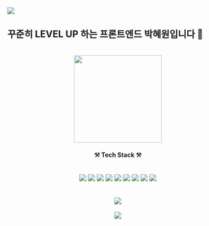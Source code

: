 <img src="https://capsule-render.vercel.app/api?type=venom&height=300&color=gradient&text=Park%20Hye%20Won&descAlign=35&descAlignY=30&fontAlign=51&fontAlignY=53&textBg=false&fontColor=000000&section=header&fontSize=39&animation=twinkling" />


## 꾸준히 LEVEL UP 하는 프론트엔드 박혜원입니다 🧐
<br/>
<div align="center">

	
<img src="https://i.pinimg.com/564x/02/8f/68/028f6863b8e9784813d8711ab8fc445b.jpg" width="200px" />
</div>
<div align="center">
<h4> ⚒ Tech Stack ⚒</h4>
</div><br/>

<div align="center">
<img src="https://img.shields.io/badge/Github-181717?style=flat&logo=Github&logoColor=white"> <img src="https://img.shields.io/badge/JavaScript-F7DF1E?style=flat&logo=JavaScript&logoColor=white">
<img src="https://img.shields.io/badge/Vue.js-4FC08D?style=flat&logo=Vue.js&logoColor=white">
<img src="https://img.shields.io/badge/Vuetify-1867C0?style=flat&logo=Vuetify&logoColor=white">
<img src="https://img.shields.io/badge/React-61DAFB?style=flat&logo=React&logoColor=white">
<img src="https://img.shields.io/badge/React Query-FF4154?style=flat&logo=React Query&logoColor=white">
<img src="https://img.shields.io/badge/Tailwind CSS-06B6D4?style=flat&logo=Tailwind CSS&logoColor=white">
<img src="https://img.shields.io/badge/TypeScript-3178C6?style=flat&logo=TypeScript&logoColor=white">
<img src="https://img.shields.io/badge/Firebase-FFCA28?style=flat&logo=Firebase&logoColor=white">
<br/><br/>
 <br/> 
<img src="https://github-readme-stats.vercel.app/api/top-langs/?username=heywon0909&layout=compact"><br/><br/>
<img src="https://github-readme-stats.vercel.app/api?username=heywon0909&show_icons=true">
</div>
<!--![heywon0909's GitHub stats](https://github-readme-stats.vercel.app/api?username=heywon0909&show_icons=true&theme=radical)-->


	
